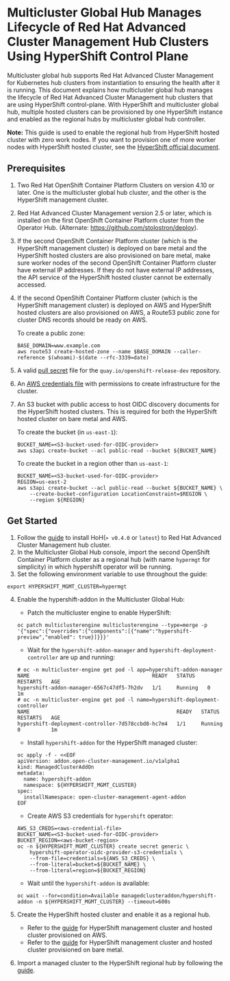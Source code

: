 # Multicluster Global Hub Manages Lifecycle of Red Hat Advanced Cluster Management Hub Clusters Using HyperShift Control Plane

Multicluster global hub supports Red Hat Advanced Cluster Management for Kubernetes hub clusters from instantiation to ensuring the health after it is running. This document explains how multicluster global hub manages the lifecycle of Red Hat Advanced Cluster Management hub clusters that are using HyperShift control-plane. With HyperShift and multicluster global hub, multiple hosted clusters can be provisioned by one HyperShift instance and enabled as the regional hubs by multicluster global hub controller.

**Note:** This guide is used to enable the regional hub from HyperShift hosted cluster with zero work nodes. If you want to provision one of more worker nodes with HyperShift hosted cluster, see the [HyperShift official document](https://hypershift-docs.netlify.app/).

## Prerequisites

1. Two Red Hat OpenShift Container Platform Clusters on version 4.10 or later. One is the multicluster global hub cluster, and the other is the HyperShift management cluster.
2. Red Hat Advanced Cluster Management version 2.5 or later, which is installed on the first OpenShift Container Platform cluster from the Operator Hub. (Alternate: https://github.com/stolostron/deploy).
3. If the second OpenShift Container Platform cluster (which is the HyperShift management cluster) is deployed on bare metal and the HyperShift hosted clusters are also provisioned on bare metal, make sure worker nodes of the second OpenShift Container Platform cluster have external IP addresses. If they do not have external IP addresses, the API service of the HyperShift hosted cluster cannot be externally accessed.
4. If the second OpenShift Container Platform cluster (which is the HyperShift management cluster) is deployed on AWS and HyperShift hosted clusters are also provisioned on AWS, a Route53 public zone for cluster DNS records should be ready on AWS.

    To create a public zone:

    ```
    BASE_DOMAIN=www.example.com
    aws route53 create-hosted-zone --name $BASE_DOMAIN --caller-reference $(whoami)-$(date --rfc-3339=date)
    ```

5. A valid [pull secret](https://cloud.redhat.com/openshift/install/aws/installer-provisioned) file for the `quay.io/openshift-release-dev` repository.
6. An [AWS credentials file](https://docs.aws.amazon.com/cli/latest/userguide/cli-configure-files.html) with permissions to create infrastructure for the cluster.
7. An S3 bucket with public access to host OIDC discovery documents for the HyperShift hosted clusters. This is required for both the HyperShift hosted cluster on bare metal and AWS.

    To create the bucket (in `us-east-1`):

    ```
    BUCKET_NAME=<S3-bucket-used-for-OIDC-provider>
    aws s3api create-bucket --acl public-read --bucket ${BUCKET_NAME}
    ```

    To create the bucket in a region other than `us-east-1`:

    ```
    BUCKET_NAME=<S3-bucket-used-for-OIDC-provider>
    REGION=us-east-2
    aws s3api create-bucket --acl public-read --bucket ${BUCKET_NAME} \
        --create-bucket-configuration LocationConstraint=$REGION \
        --region ${REGION}
    ```

## Get Started

1. Follow the [guide](https://github.com/stolostron/multicluster-global-hub/tree/release-2.5/deploy) to install HoH(`> v0.4.0` or `latest`) to Red Hat Advanced Cluster Management hub cluster.
2. In the Multicluster Global Hub console, import the second OpenShift Container Platform cluster as a regional hub (with name `hypermgt` for simplicity) in which hypershift operator will be running.
3. Set the following environment variable to use throughout the guide:

```
export HYPERSHIFT_MGMT_CLUSTER=hypermgt
```

4. Enable the hypershift-addon in the Multicluster Global Hub:

   - Patch the multicluster engine to enable HyperShift:

    ```
    oc patch multiclusterengine multiclusterengine --type=merge -p '{"spec":{"overrides":{"components":[{"name":"hypershift-preview","enabled": true}]}}}'
    ```

    - Wait for the `hypershift-addon-manager` and `hypershift-deployment-controller` are up and running:

    ```
    # oc -n multicluster-engine get pod -l app=hypershift-addon-manager
    NAME                                        READY   STATUS    RESTARTS   AGE
    hypershift-addon-manager-6567c47df5-7h2dv   1/1     Running   0          1m
    # oc -n multicluster-engine get pod -l name=hypershift-deployment-controller
    NAME                                                READY   STATUS    RESTARTS   AGE
    hypershift-deployment-controller-7d578ccbd8-hc7m4   1/1     Running   0          1m
    ```

    - Install `hypershift-addon` for the HyperShift managed cluster:

    ```
    oc apply -f - <<EOF
    apiVersion: addon.open-cluster-management.io/v1alpha1
    kind: ManagedClusterAddOn
    metadata:
      name: hypershift-addon
      namespace: ${HYPERSHIFT_MGMT_CLUSTER}
    spec:
      installNamespace: open-cluster-management-agent-addon
    EOF
    ```

    - Create AWS S3 credentials for `hypershift` operator:

    ```
    AWS_S3_CREDS=<aws-credential-file>
    BUCKET_NAME=<S3-bucket-used-for-OIDC-provider>
    BUCKET_REGION=<aws-bucket-region>
    oc -n ${HYPERSHIFT_MGMT_CLUSTER} create secret generic \
        hypershift-operator-oidc-provider-s3-credentials \
        --from-file=credentials=${AWS_S3_CREDS} \
        --from-literal=bucket=${BUCKET_NAME} \
        --from-literal=region=${BUCKET_REGION}
    ```

    - Wait until the `hypershift-addon` is available:

    ```
    oc wait --for=condition=Available managedclusteraddon/hypershift-addon -n ${HYPERSHIFT_MGMT_CLUSTER} --timeout=600s
    ```

5. Create the HyperShift hosted cluster and enable it as a regional hub.

    - Refer to the [guide](./hypershift-aws.md) for HyperShift management cluster and hosted cluster provisioned on AWS.
    - Refer to the [guide](./hypershift-bm.md) for HyperShift management cluster and hosted cluster provisioned on bare metal.

6. Import a managed cluster to the HyperShift regional hub by following the [guide](./hypershift-regionalhub-import-cluster.md).
